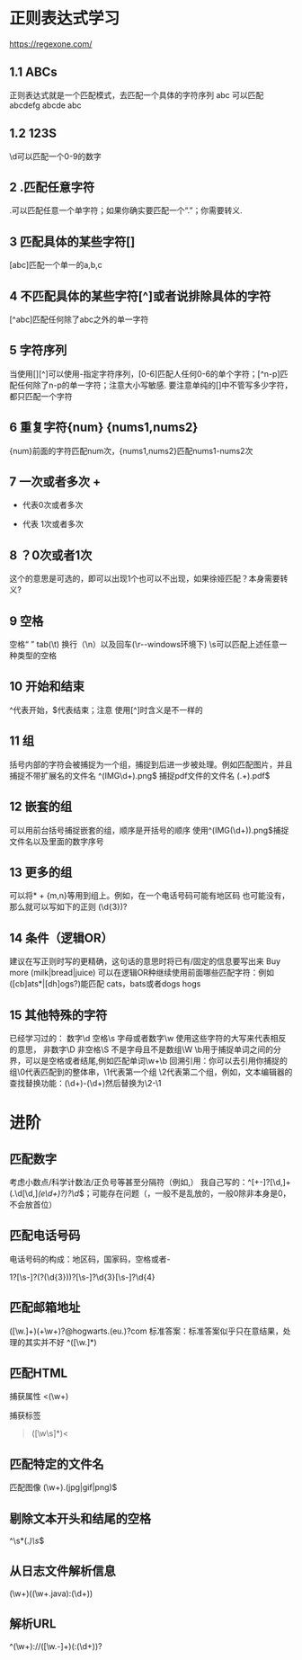 # 正则表达式学习
https://regexone.com/

## 1.1 ABCs

正则表达式就是一个匹配模式，去匹配一个具体的字符序列
 abc 可以匹配abcdefg abcde abc
 
 ## 1.2 123S
 
 \d可以匹配一个0-9的数字
 
 ## 2 .匹配任意字符
 
 .可以匹配任意一个单字符；如果你确实要匹配一个“.”；你需要转义\.
 
 ## 3 匹配具体的某些字符[]
 
 [abc]匹配一个单一的a,b,c
 
 ## 4 不匹配具体的某些字符[^]或者说排除具体的字符

[^abc]匹配任何除了abc之外的单一字符

## 5 字符序列

当使用[][^]可以使用-指定字符序列，[0-6]匹配人任何0-6的单个字符；[^n-p]匹配任何除了n-p的单一字符；注意大小写敏感.
要注意单纯的[]中不管写多少字符，都只匹配一个字符

## 6 重复字符{num} {nums1,nums2}

{num}前面的字符匹配num次，{nums1,nums2}匹配nums1-nums2次

## 7 一次或者多次 +

* 代表0次或者多次
+ 代表 1次或者多次

## 8 ？0次或者1次

这个的意思是可选的，即可以出现1个也可以不出现，如果徐娅匹配？本身需要转义\?

## 9 空格

空格“ ” tab(\t) 换行（\n）以及回车(\r--windows环境下)
\s可以匹配上述任意一种类型的空格

## 10 开始和结束

^代表开始，$代表结束；注意 使用[^]时含义是不一样的

## 11 组

括号内部的字符会被捕捉为一个组，捕捉到后进一步被处理。例如匹配图片，并且捕捉不带扩展名的文件名
^(IMG\d+)\.png$
捕捉pdf文件的文件名
(.+)\.pdf$


## 12 嵌套的组

可以用前台括号捕捉嵌套的组，顺序是开括号的顺序
使用^(IMG(\d+))\.png$捕捉文件名以及里面的数字序号

## 13 更多的组

可以将* + {m,n}等用到组上。例如，在一个电话号码可能有地区码 也可能没有，那么就可以写如下的正则
(\d{3})?

## 14 条件（逻辑OR）
建议在写正则时写的更精确，这句话的意思时将已有/固定的信息要写出来
Buy more (milk|bread|juice)
可以在逻辑OR种继续使用前面哪些匹配字符：例如([cb]ats*|[dh]ogs?)能匹配 cats，bats或者dogs hogs

## 15 其他特殊的字符

已经学习过的： 数字\d 空格\s 字母或者数字\w
使用这些字符的大写来代表相反的意思， 非数字\D 非空格\S 不是字母且不是数组\W
\b用于捕捉单词之间的分界，可以是空格或者结尾,例如匹配单词\w+\b
回溯引用：你可以去引用你捕捉的组\0代表匹配到的整体串，\1代表第一个组 \2代表第二个组，例如，文本编辑器的查找替换功能：(\d+)-(\d+)然后替换为\2-\1


# 进阶

## 匹配数字

考虑小数点/科学计数法/正负号等甚至分隔符（例如,）
我自己写的：^[\+-]?[\d,]+(\.\d[\d,]*(e\d+)?)?\d*$；可能存在问题（，一般不是乱放的，一般0除非本身是0，不会放首位）

## 匹配电话号码

电话号码的构成：地区码，国家码，空格或者-

1?[\s-]?\(?(\d{3})\)?[\s-]?\d{3}[\s-]?\d{4}

## 匹配邮箱地址

([\w\.]+)(\+\w+)?@hogwarts\.(eu\.)?com
标准答案：标准答案似乎只在意结果，处理的其实并不好
^([\w\.]*)

## 匹配HTML

捕获属性
<(\w+)

捕获标签
>([\w\s]*)<

## 匹配特定的文件名

匹配图像
(\w+)\.(jpg|gif|png)$

## 剔除文本开头和结尾的空格

^\s*(.*)\s*$

## 从日志文件解析信息

(\w+)\((\w+\.java):(\d+)\)

## 解析URL

^(\w+)://([\w\.-]+)(:(\d+))?

